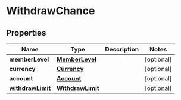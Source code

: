 
# WithdrawChance

## Properties
Name | Type | Description | Notes
------------ | ------------- | ------------- | -------------
**memberLevel** | [**MemberLevel**](MemberLevel.md) |  |  [optional]
**currency** | [**Currency**](Currency.md) |  |  [optional]
**account** | [**Account**](Account.md) |  |  [optional]
**withdrawLimit** | [**WithdrawLimit**](WithdrawLimit.md) |  |  [optional]



